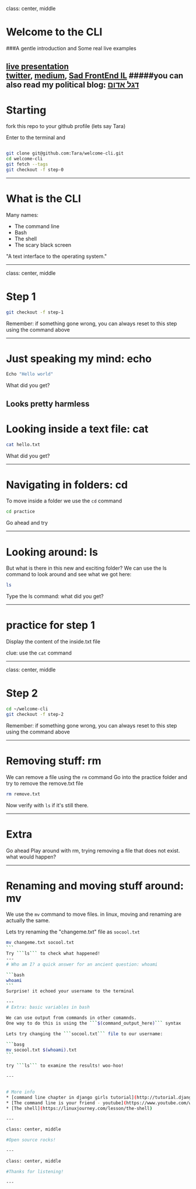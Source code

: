 class: center, middle

# Welcome to the CLI

###A gentle introduction and Some real live examples

[live presentation](http://alonisser.github.io/welcome-cli) <br/>
[twitter](alonisser@twitter.com), [medium](https://medium.com/@alonisser/), 
[Sad FrontEnd IL](http://sadfrontendil.tumblr.com/)
#####you can also read my political blog: [דגל אדום](degeladom@wordpress.com)
---

# Starting

fork this repo to your github profile (lets say Tara)

Enter to the terminal and

```bash

git clone git@github.com:Tara/welcome-cli.git
cd welcome-cli
git fetch --tags
git checkout -f step-0

```
---

# What is the CLI

Many names:

* The command line
* Bash
* The shell
* The scary black screen

"A text interface to the operating system."

---

class: center, middle

# Step 1

```bash
git checkout -f step-1
```

Remember: if something gone wrong, you can always reset to this step using the command above

---

# Just speaking my mind: echo

```bash
Echo "Hello world"
```

What did you get?

Looks pretty harmless
---
# Looking inside a text file: cat

```bash
cat hello.txt
```

What did you get?

---
# Navigating in folders: cd

To move inside a folder we use the ```cd``` command

```bash
cd practice
```

Go ahead and try

---

# Looking around: ls

But what is there in this new and exciting folder?
We can use the ls command to look around and see what we got here:
 
 ```bash
ls
``` 

Type the ls command: what did you get?

---

# practice for step 1

Display the content of the inside.txt file

clue: use the ```cat``` command

---

class: center, middle
# Step 2

```bash
cd ~/welcome-cli
git checkout -f step-2
```

Remember: if something gone wrong, you can always reset to this step using the command above

---

# Removing stuff: rm

We can remove a file using the ```rm``` command
Go into the practice folder and try to remove the remove.txt file

```bash
rm remove.txt
```

Now verify with ```ls``` if it's still there.

---
# Extra

Go ahead Play around with rm, trying removing a file that does not exist. what would happen?

---
# Renaming and moving stuff around: mv

We use the ```mv``` command to move files. in linux, moving and renaming are actually the same.

Lets try renaming the "changeme.txt" file as ```socool.txt```
````bash
mv changeme.txt socool.txt
```
Try ```ls``` to check what happened!
---
# Who am I? a quick answer for an ancient question: whoami

```bash
whoami
```
Surprise! it echoed your username to the terminal

---
# Extra: basic variables in bash

We can use output from commands in other comamnds. 
One way to do this is using the ```$(command_output_here)``` syntax

Lets try changing the ```socool.txt``` file to our username:

```basg
mv socool.txt $(whoami).txt
```

try ```ls``` to examine the results! woo-hoo!

---


# More info
* [command line chapter in django girls tutorial](http://tutorial.djangogirls.org/en/intro_to_command_line/)
* [The command line is your friend - youtube](https://www.youtube.com/watch?v=jvZLWhkzX-8)
* [The shell](https://linuxjourney.com/lesson/the-shell)

---

class: center, middle

#Open source rocks!

---

class: center, middle

#Thanks for listening!

---
